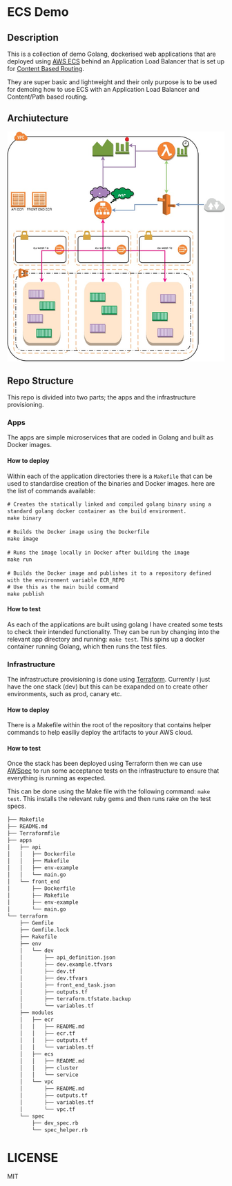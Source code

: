 # ECS Demo

## Description
This is a collection of demo Golang, dockerised web applications that are deployed using [AWS ECS](https://aws.amazon.com/ecs/getting-started) behind an Application Load Balancer that is set up for [Content Based Routing](http://docs.aws.amazon.com/elasticloadbalancing/latest/application/tutorial-load-balancer-routing.html).

They are super basic and lightweight and their only purpose is to be used for demoing how to use ECS with an Application Load Balancer and Content/Path based routing.

## Archiutecture
![Architecture Diagram](docs/images/ecs_demo_arch.jpg)

## Repo Structure
This repo is divided into two parts; the apps and the infrastructure provisioning.

### Apps
The apps are simple microservices that are coded in Golang and built as Docker images.

#### How to deploy
Within each of the application directories there is a `Makefile` that can be used to standardise creation of the binaries and Docker images. here are the list of commands available:

```
# Creates the statically linked and compiled golang binary using a standard golang docker container as the build environment.
make binary

# Builds the Docker image using the Dockerfile
make image

# Runs the image locally in Docker after building the image
make run

# Builds the Docker image and publishes it to a repository defined with the environment variable ECR_REPO
# Use this as the main build command
make publish
```

#### How to test
As each of the applications are built using golang I have created some tests to check their intended functionality. They can be run by changing into the relevant app directory and running: `make test`. This spins up a docker container running Golang, which then runs the test files.

### Infrastructure
The infrastructure provisioning is done using [Terraform](https://www.terraform.io). Currently I just have the one stack (dev) but this can be exapanded on to create other environments, such as prod, canary etc.

#### How to deploy
There is a Makefile within the root of the repository that contains helper commands to help easiliy deploy the artifacts to your AWS cloud.

#### How to test
Once the stack has been deployed using Terraform then we can use [AWSpec](https://github.com/k1LoW/awspec) to run some acceptance tests on the infrastructure to ensure that everything is running as expected.

This can be done using the Make file with the following command: `make test`. This installs the relevant ruby gems and then runs rake on the test specs.

```
├── Makefile
├── README.md
├── Terraformfile
├── apps
│   ├── api
│   │   ├── Dockerfile
│   │   ├── Makefile
│   │   ├── env-example
│   │   └── main.go
│   └── front_end
│       ├── Dockerfile
│       ├── Makefile
│       ├── env-example
│       └── main.go
└── terraform
    ├── Gemfile
    ├── Gemfile.lock
    ├── Rakefile
    ├── env
    │   └── dev
    │       ├── api_definition.json
    │       ├── dev.example.tfvars
    │       ├── dev.tf
    │       ├── dev.tfvars
    │       ├── front_end_task.json
    │       ├── outputs.tf
    │       ├── terraform.tfstate.backup
    │       └── variables.tf
    ├── modules
    │   ├── ecr
    │   │   ├── README.md
    │   │   ├── ecr.tf
    │   │   ├── outputs.tf
    │   │   └── variables.tf
    │   ├── ecs
    │   │   ├── README.md
    │   │   ├── cluster
    │   │   └── service
    │   └── vpc
    │       ├── README.md
    │       ├── outputs.tf
    │       ├── variables.tf
    │       └── vpc.tf
    └── spec
        ├── dev_spec.rb
        └── spec_helper.rb
```

# LICENSE
MIT
